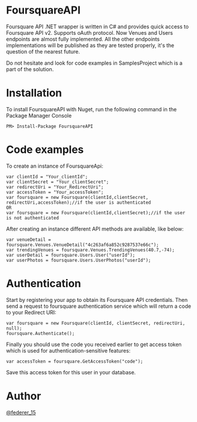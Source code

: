 FoursquareAPI
=============
Foursquare API .NET wrapper is written in C# and provides quick access to Foursquare API v2. Supports oAuth protocol. Now Venues and Users endpoints are almost fully implemented. All the other endpoints implementations will be published as they are tested properly, it's the question of the nearest future. 

Do not hesitate and look for code examples in SamplesProject which is a part of the solution.

Installation
==============
To install FoursquareAPI with Nuget, run the following command in the Package Manager Console
```
PM> Install-Package FoursquareAPI
```

Code examples
==============
To create an instance of FoursquareApi:
```
var clientId = "Your_clientId";
var clientSecret = "Your_clientSecret";
var redirectUri = "Your_RedirectUri";
var accessToken = "Your_accessToken";
var foursquare = new Foursquare(clientId,clientSecret, redirectUri,accessToken);//if the user is authenticated
OR
var foursquare = new Foursquare(clientId,clientSecret);//if the user is not authenticated
```

After creating an instance different API methods are available, like below:
```
var venueDetail = foursquare.Venues.VenueDetail("4c263af6a852c9287537e66c");
var trendingVenues = foursquare.Venues.TrendingVenues(40.7,-74);
var userDetail = foursquare.Users.User("userId");
var userPhotos = foursquare.Users.UserPhotos("userId");
```

Authentication
==============
Start by registering your app to obtain its Foursquare API credentials.
Then send a request to foursquare authentication service which will return a code to your Redirect URI:
```
var foursquare = new Foursquare(clientId, clientSecret, redirectUri, null);
foursquare.Authenticate();
```
Finally you should use the code you received earlier to get access token which is used for authentication-sensitive features:
```
var accessToken = foursquare.GetAccessToken("code");
``` 
 
Save this access token for this user in your database.


Author
========
<a href="https://twitter.com/federer_15" target=_blank title="Dmitry Smorodinnikov">@federer_15</a>

